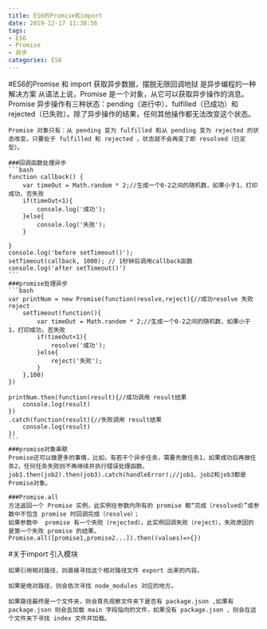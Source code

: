 ```yaml
---
title: ES6的Promise和import
date: 2019-12-17 11:38:56
tags: 
- ES6
- Promise
- 异步
categories: ES6
---
```

#ES6的Promise 和 import
	获取异步数据，摆脱无限回调地狱
	是异步编程的一种解决方案
	<!--more-->
	从语法上说，Promise 是一个对象，从它可以获取异步操作的消息。
	Promise 异步操作有三种状态：pending（进行中）、fulfilled（已成功）和 rejected（已失败）。除了异步操作的结果，任何其他操作都无法改变这个状态。

	Promise 对象只有：从 pending 变为 fulfilled 和从 pending 变为 rejected 的状态改变。只要处于 fulfilled 和 rejected ，状态就不会再变了即 resolved（已定型）。

	###回调函数处理异步
	```bash
	function callback() {
		var timeOut = Math.random * 2;//生成一个0-2之间的随机数，如果小于1，打印成功，否失败
		if(timeOut<1){
			console.log('成功');
		}else{
			console.log('失败');
		}
		
	}
	console.log('before setTimeout()');
	setTimeout(callback, 1000); // 1秒钟后调用callback函数
	console.log('after setTimeout()')
	```
	###promise处理异步
	```bash
	var printNum = new Promise(function(resolve,reject){//成功resolve 失败reject
		setTimeout(function(){
			var timeOut = Math.random * 2;//生成一个0-2之间的随机数，如果小于1，打印成功，否失败
			if(timeOut<1){
				resolve('成功');
			}else{
				reject('失败');
			}
		},100)
	})

	printNum.then(function(result){//成功调用 result结果
		console.log(result)
	})
	.catch(function(result){//失败调用 result结果
		console.log(result)
	})
	```
	###promise对象串联
	Promise还可以做更多的事情，比如，有若干个异步任务，需要先做任务1，如果成功后再做任务2，任何任务失败则不再继续并执行错误处理函数。
	job1.then(job2).then(job3).catch(handleError);//job1、job2和job3都是Promise对象。

	###Promise.all 
	方法返回一个 Promise 实例，此实例在参数内所有的 promise 都“完成（resolved）”或参数中不包含 promise 时回调完成（resolve）；
	如果参数中  promise 有一个失败（rejected），此实例回调失败（reject），失败原因的是第一个失败 promise 的结果。
	Promise.all([promise1,promise2...]).then((values)=>{}) 
	
	
#关于import 引入模块

	如果引用相对路径，则直接寻找这个相对路径文件 export 出来的内容。

	如果是绝对路径，则会依次寻找 node_modules 对应的地方。

	如果路径最终是一个文件夹，则会首先观察文件夹下是否有 package.json ,如果有 package.json 则会去加载 main 字段指向的文件，如果没有 package.json ，则会在这个文件夹下寻找 index 文件并加载。